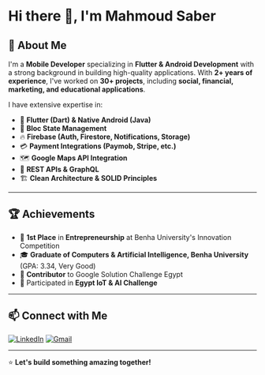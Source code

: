 # Hi there 👋, I'm Mahmoud Saber

## 🚀 About Me
I'm a **Mobile Developer** specializing in **Flutter & Android Development** with a strong background in building high-quality applications. With **2+ years of experience**, I've worked on **30+ projects**, including **social, financial, marketing, and educational applications**.

I have extensive expertise in:
- 📱 **Flutter (Dart) & Native Android (Java)**
- 🔹 **Bloc State Management**
- 🔥 **Firebase (Auth, Firestore, Notifications, Storage)**
- 💳 **Payment Integrations (Paymob, Stripe, etc.)**
- 🗺 **Google Maps API Integration**
- 📡 **REST APIs & GraphQL**
- 🏗 **Clean Architecture & SOLID Principles**

---

## 🏆 Achievements
- 🥇 **1st Place** in **Entrepreneurship** at Benha University's Innovation Competition
- 🎓 **Graduate of Computers & Artificial Intelligence, Benha University** (GPA: 3.34, Very Good)
- 🚀 **Contributor** to Google Solution Challenge Egypt
- 🏅 Participated in **Egypt IoT & AI Challenge**

---

## 📫 Connect with Me
[![LinkedIn](https://img.shields.io/badge/LinkedIn-%230077B5.svg?&style=for-the-badge&logo=linkedin&logoColor=white)](https://www.linkedin.com/in/mahmoud-saber-61ba43206/)
[![Gmail](https://img.shields.io/badge/Email-D14836?style=for-the-badge&logo=gmail&logoColor=white)](mailto:mahmoudsabermuhammad@gmail.com)

---

⭐ **Let's build something amazing together!**
